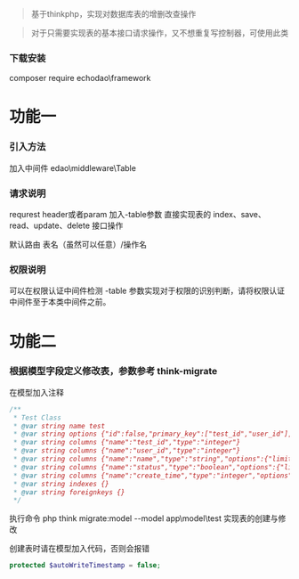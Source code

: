 > 基于thinkphp，实现对数据库表的增删改查操作

> 对于只需要实现表的基本接口请求操作，又不想重复写控制器，可使用此类

### 下载安装
composer require echodao\framework

# 功能一
### 引入方法
加入中间件 edao\middleware\Table

### 请求说明
requrest header或者param 加入-table参数 直接实现表的 index、save、read、update、delete 接口操作

默认路由 表名（虽然可以任意）/操作名

### 权限说明
可以在权限认证中间件检测 -table 参数实现对于权限的识别判断，请将权限认证中间件至于本类中间件之前。

# 功能二
### 根据模型字段定义修改表，参数参考 think-migrate
在模型加入注释
```php
/**
 * Test Class
 * @var string name test 
 * @var string options {"id":false,"primary_key":["test_id","user_id"],"engine":"MyISAM","collation":"utf8_general_ci"}
 * @var string columns {"name":"test_id","type":"integer"}
 * @var string columns {"name":"user_id","type":"integer"}
 * @var string columns {"name":"name","type":"string","options":{"limit":50,"comment":"标题"}}
 * @var string columns {"name":"status","type":"boolean","options":{"limit":1},"comment":"状态"}
 * @var string columns {"name":"create_time","type":"integer","options":{"null":true,"comment":"添加时间"}}
 * @var string indexes {}
 * @var string foreignkeys {}
 */
```

执行命令 php think migrate:model --model app\\model\\test 实现表的创建与修改

创建表时请在模型加入代码，否则会报错
```php
protected $autoWriteTimestamp = false;
```